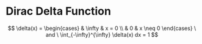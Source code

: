 # Dirac Delta Function

$$
\delta(x) = \begin{cases}
& \infty & x = 0 \\
& 0 & x \neq 0
\end{cases}
\ and \ \int_{-\infty}^{\infty} \delta(x) dx = 1
$$

